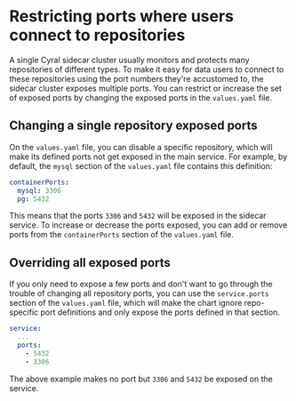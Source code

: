 # Restricting ports where users connect to repositories

A single Cyral sidecar cluster usually monitors and protects many
repositories of different types. To make it easy for data users to
connect to these repositories using the port numbers they're
accustomed to, the sidecar cluster exposes multiple ports.
You can restrict or increase the set of exposed ports by changing
the exposed ports in the `values.yaml` file.

## Changing a single repository exposed ports

On the `values.yaml` file, you can disable a specific repository, which will make its
defined ports not get exposed in the main service. For example, by default,
the `mysql` section of the `values.yaml` file contains this definition:

```yaml
containerPorts:
  mysql: 3306
  pg: 5432
```

This means that the ports `3306` and `5432` will be exposed in the
sidecar service. To increase or decrease the ports exposed, you can
add or remove ports from the `containerPorts` section of the `values.yaml` file.

## Overriding all exposed ports

If you only need to expose a few ports and don't want to go through the trouble of
changing all repository ports, you can use the `service.ports` section of the
`values.yaml` file, which will make the chart ignore repo-specific port definitions
and only expose the ports defined in that section.

```yaml
service:
  ...
  ports:
    - 5432
    - 3306
```

The above example makes no port but `3306` and `5432` be exposed on the service.
